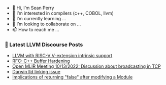 - 👋 Hi, I’m Sean Perry
- 👀 I’m interested in compilers (c++, COBOL, llvm)
- 🌱 I’m currently learning ...
- 💞️ I’m looking to collaborate on ...
- 📫 How to reach me ...

<!---
s66perry/s66perry is a ✨ special ✨ repository because its `README.md` (this file) appears on your GitHub profile.
You can click the Preview link to take a look at your changes.
--->
### 📕 Latest LLVM Discourse Posts

<!-- DISCOURSE-LLVM:START -->
- [LLVM with RISC-V V-extension intrinsic support](https://discourse.llvm.org/t/llvm-with-risc-v-v-extension-intrinsic-support/58283#post_2)
- [RFC: C++ Buffer Hardening](https://discourse.llvm.org/t/rfc-c-buffer-hardening/65734?page=4#post_61)
- [Open MLIR Meeting 10/13/2022: Discussion about broadcasting in TCP](https://discourse.llvm.org/t/open-mlir-meeting-10-13-2022-discussion-about-broadcasting-in-tcp/65926#post_1)
- [Darwin lld linking issue](https://discourse.llvm.org/t/darwin-lld-linking-issue/65709#post_7)
- [Implications of returning &quot;false&quot; after modifying a Module](https://discourse.llvm.org/t/implications-of-returning-false-after-modifying-a-module/65923#post_1)
<!-- DISCOURSE-LLVM:END -->
